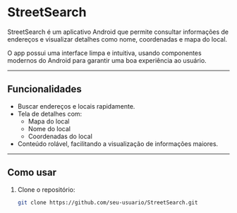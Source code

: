 # StreetSearch

StreetSearch é um aplicativo Android que permite consultar informações de endereços e visualizar detalhes como nome, coordenadas e mapa do local.

O app possui uma interface limpa e intuitiva, usando componentes modernos do Android para garantir uma boa experiência ao usuário.

---

## Funcionalidades

- Buscar endereços e locais rapidamente.  
- Tela de detalhes com:  
  - Mapa do local  
  - Nome do local  
  - Coordenadas do local  
- Conteúdo rolável, facilitando a visualização de informações maiores.

---

## Como usar

1. Clone o repositório:  
   ```bash
   git clone https://github.com/seu-usuario/StreetSearch.git
